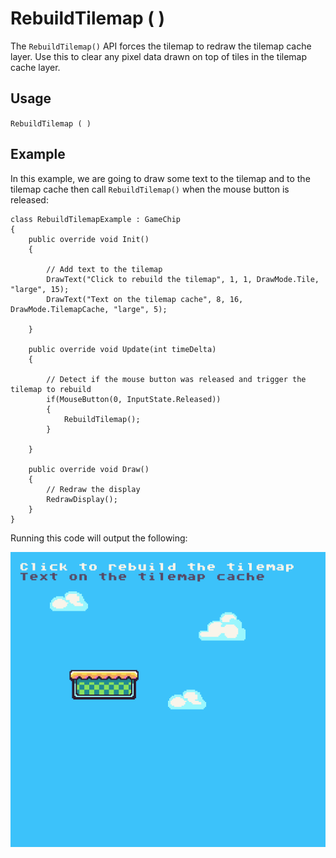 # RebuildTilemap ( )

The `RebuildTilemap()` API forces the tilemap to redraw the tilemap cache layer. Use this to clear any pixel data drawn on top of tiles in the tilemap cache layer.

## Usage

`RebuildTilemap ( )`

## Example

In this example, we are going to draw some text to the tilemap and to the tilemap cache then call `RebuildTilemap()` when the mouse button is released:

    class RebuildTilemapExample : GameChip
    {
        public override void Init()
        { 

            // Add text to the tilemap
            DrawText("Click to rebuild the tilemap", 1, 1, DrawMode.Tile, "large", 15);
            DrawText("Text on the tilemap cache", 8, 16, DrawMode.TilemapCache, "large", 5);

        }

        public override void Update(int timeDelta)
        { 

            // Detect if the mouse button was released and trigger the tilemap to rebuild
            if(MouseButton(0, InputState.Released))
            {
                RebuildTilemap();
            }

        }

        public override void Draw()
        { 
            // Redraw the display
            RedrawDisplay();
        }
    }

Running this code will output the following:

<p style="text-align:center"><img src="images/RebuildTilemapOutput_image_0.png" /></p>



